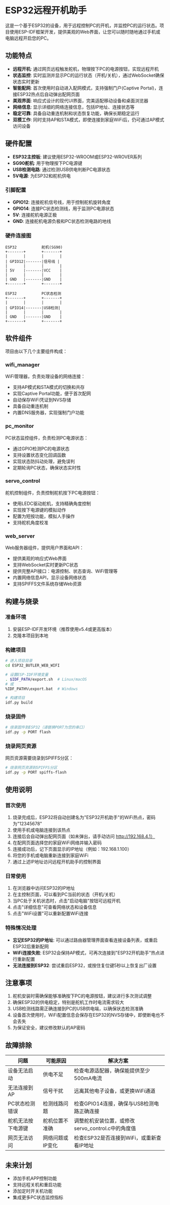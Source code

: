 # ESP32远程开机助手

这是一个基于ESP32的设备，用于远程控制PC的开机，并监控PC的运行状态。项目使用ESP-IDF框架开发，提供美观的Web界面，让您可以随时随地通过手机或电脑远程开启您的PC。

## 功能特点

- **远程开机**: 通过网页远程触发舵机，物理按下PC的电源按钮，实现远程开机
- **状态监控**: 实时监测并显示PC的运行状态（开机/关机），通过WebSocket确保状态实时更新
- **智能配网**: 首次使用时自动进入配网模式，支持强制门户(Captive Portal)，连接ESP32热点后自动弹出配网页面
- **美观界面**: 响应式设计的现代UI界面，完美适配移动设备和桌面浏览器
- **网络信息**: 显示详细的网络连接信息，包括IP地址、连接状态等
- **稳定可靠**: 具备自动重连机制和状态恢复功能，确保长期稳定运行
- **双模工作**: 同时支持AP和STA模式，即使连接到家庭WiFi后，仍可通过AP模式访问设备

## 硬件配置

- **ESP32主控板**: 建议使用ESP32-WROOM或ESP32-WROVER系列
- **SG90舵机**: 用于物理按下PC电源键
- **USB检测电路**: 通过检测USB供电判断PC电源状态
- **5V电源**: 为ESP32和舵机供电

### 引脚配置

- **GPIO12**: 连接舵机信号线，用于控制舵机旋转角度
- **GPIO14**: 连接PC状态检测线，用于监测PC电源状态
- **5V**: 连接舵机电源正极
- **GND**: 连接舵机电源负极和PC状态检测电路的地线

### 硬件连接图

```
ESP32           舵机(SG90)
+-------+       +-------+
|       |       |       |
| GPIO12|-------|信号线 |
|       |       |       |
| 5V    |-------|VCC    |
|       |       |       |
| GND   |-------|GND    |
+-------+       +-------+

ESP32           PC状态检测
+-------+       +-------+
|       |       |       |
| GPIO14|-------|USB检测|
|       |       |       |
| GND   |-------|GND    |
+-------+       +-------+
```

## 软件组件

项目由以下几个主要组件构成：

### wifi_manager

WiFi管理器，负责处理设备的网络连接：

- 支持AP模式和STA模式的切换和共存
- 实现Captive Portal功能，便于首次配网
- 自动保存WiFi凭证到NVS存储
- 具备自动重连机制
- 内置DNS服务器，实现强制门户功能

### pc_monitor

PC状态监控组件，负责检测PC电源状态：

- 通过GPIO检测PC的电源状态
- 支持设置状态变化回调函数
- 实现状态防抖动处理，避免误判
- 定期轮询PC状态，确保状态实时性

### servo_control

舵机控制组件，负责控制舵机按下PC电源按钮：

- 使用LEDC驱动舵机，支持精确角度控制
- 实现按下电源键的模拟动作
- 配置为短按功能，模拟人手操作
- 支持舵机角度校准

### web_server

Web服务器组件，提供用户界面和API：

- 提供美观的响应式Web界面
- 支持WebSocket实时更新PC状态
- 提供完整API接口：电源控制、状态查询、WiFi管理等
- 内置网络信息API，显示设备网络状态
- 支持SPIFFS文件系统存储Web资源

## 构建与烧录

### 准备环境

1. 安装ESP-IDF开发环境（推荐使用v5.4或更高版本）
2. 克隆本项目到本地

### 构建项目

```bash
# 进入项目目录
cd ESP32_BUTLER_WEB_WIFI

# 设置ESP-IDF环境变量
. $IDF_PATH/export.sh  # Linux/macOS
# 或
%IDF_PATH%\export.bat  # Windows

# 构建项目
idf.py build
```

### 烧录固件

```bash
# 烧录固件到ESP32（请替换PORT为您的串口）
idf.py -p PORT flash
```

### 烧录网页资源

网页资源需要烧录到SPIFFS分区：

```bash
# 烧录网页资源到SPIFFS分区
idf.py -p PORT spiffs-flash
```

## 使用说明

### 首次使用

1. 烧录完成后，ESP32将自动创建名为"ESP32开机助手"的WiFi热点，密码为"12345678"
2. 使用手机或电脑连接到该热点
3. 连接后会自动弹出配网页面（如未弹出，请手动访问 http://192.168.4.1）
4. 在配网页面选择您的家庭WiFi网络并输入密码
5. 连接成功后，记下页面显示的IP地址（例如：192.168.1.100）
6. 将您的手机或电脑重新连接到家庭WiFi
7. 通过上述IP地址访问远程开机助手的控制界面

### 日常使用

1. 在浏览器中访问ESP32的IP地址
2. 在主控制页面，可以看到PC当前的状态（开机/关机）
3. 当PC处于关机状态时，点击"启动电脑"按钮可远程开机
4. 点击"详细信息"可查看网络状态和设备信息
5. 点击"WiFi设置"可以重新配置WiFi连接

### 特殊情况处理

- **忘记ESP32的IP地址**: 可以通过路由器管理界面查看连接设备列表，或重启ESP32后重新配网
- **WiFi连接失败**: ESP32会保持AP模式，可再次连接到"ESP32开机助手"热点进行重新配置
- **无法连接到ESP32**: 尝试重启ESP32，或按住复位键5秒以上恢复出厂设置

## 注意事项

1. 舵机安装时需确保能够准确按下PC的电源按钮，建议进行多次测试调整
2. 确保ESP32的供电稳定，特别是舵机工作时电流需求较大
3. USB检测线路需正确连接到PC的USB供电端，以确保状态检测准确
4. 设备首次使用时，WiFi配置信息会保存在ESP32的NVS存储中，即使断电也不会丢失
5. 为保证安全，建议修改默认的AP密码

## 故障排除

| 问题 | 可能原因 | 解决方案 |
|------|---------|---------|
| 设备无法启动 | 供电不足 | 检查电源适配器，确保能提供至少500mA电流 |
| 无法连接到AP | 信号干扰 | 远离其他电子设备，或更换WiFi通道 |
| PC状态检测错误 | 检测线路问题 | 检查GPIO14连接，确保与USB检测电路正确连接 |
| 舵机无法按下电源键 | 舵机位置不准确 | 调整舵机安装位置，或修改servo_control.c中的角度值 |
| 网页无法访问 | 网络问题或IP变化 | 检查ESP32是否连接到WiFi，或重新查看IP地址 |

## 未来计划

- 添加手机APP控制功能
- 支持远程关机和重启功能
- 添加定时开关机功能
- 集成更多PC状态监控指标
